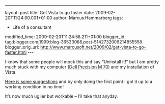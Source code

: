---
layout: post
title: Get Vista to go faster
date: 2009-02-20T11:24:00.001+01:00
author: Marcus Hammarberg
tags:
  - Life of a consultant

modified_time: 2009-02-20T11:24:58.211+01:00
blogger_id: tag:blogger.com,1999:blog-36533086.post-5142732006214855558
blogger_orig_url: http://www.marcusoft.net/2009/02/get-vista-to-go-faster.html ---

I know that some people will mock this and say “Uninstall it!” but I am
pretty much stuck with my computer ([Dell Precision M
70](http://www.dell.com/content/products/productdetails.aspx/precn_m70?c=us&cs=22&l=en&s=dfh))
and my installation of Vista.

[Here is some suggestions](http://vistafaqs.com/viewfaq.aspx?faq=63) and
by only doing the first point I got it up to a working condition in no
time!

It’s now much uglier but workable – I’ll take that anyday.
